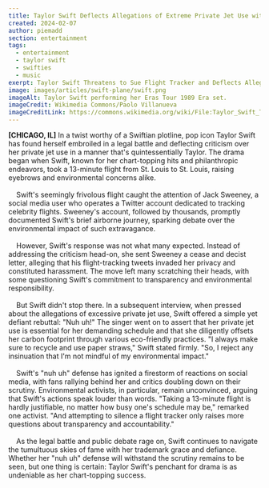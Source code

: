 ```yaml
---
title: Taylor Swift Deflects Allegations of Extreme Private Jet Use with "Nuh Uh!"
created: 2024-02-07
author: piemadd
section: entertainment
tags: 
  - entertainment
  - taylor swift
  - swifties
  - music
exerpt: Taylor Swift Threatens to Sue Flight Tracker and Deflects Allegations of Extreme Private Jet Use with "Nuh Uh!"
image: images/articles/swift-plane/swift.png
imageAlt: Taylor Swift performing her Eras Tour 1989 Era set.
imageCredit: Wikimedia Commons/Paolo Villanueva
imageCreditLink: https://commons.wikimedia.org/wiki/File:Taylor_Swift_The_Eras_Tour_1989_Era_Set_(53109542801).jpg
---
```

**[CHICAGO, IL]** In a twist worthy of a Swiftian plotline, pop icon Taylor Swift has found herself embroiled in a legal battle and deflecting criticism over her private jet use in a manner that's quintessentially Taylor. The drama began when Swift, known for her chart-topping hits and philanthropic endeavors, took a 13-minute flight from St. Louis to St. Louis, raising eyebrows and environmental concerns alike.
<br /><br />
&nbsp;&nbsp;&nbsp;&nbsp;Swift's seemingly frivolous flight caught the attention of Jack Sweeney, a social media user who operates a Twitter account dedicated to tracking celebrity flights. Sweeney's account, followed by thousands, promptly documented Swift's brief airborne journey, sparking debate over the environmental impact of such extravagance.
<br /><br />
&nbsp;&nbsp;&nbsp;&nbsp;However, Swift's response was not what many expected. Instead of addressing the criticism head-on, she sent Sweeney a cease and decist letter, alleging that his flight-tracking tweets invaded her privacy and constituted harassment. The move left many scratching their heads, with some questioning Swift's commitment to transparency and environmental responsibility.
<br /><br />
&nbsp;&nbsp;&nbsp;&nbsp;But Swift didn't stop there. In a subsequent interview, when pressed about the allegations of excessive private jet use, Swift offered a simple yet defiant rebuttal: "Nuh uh!" The singer went on to assert that her private jet use is essential for her demanding schedule and that she diligently offsets her carbon footprint through various eco-friendly practices. "I always make sure to recycle and use paper straws," Swift stated firmly. "So, I reject any insinuation that I'm not mindful of my environmental impact."
<br /><br />
&nbsp;&nbsp;&nbsp;&nbsp;Swift's "nuh uh" defense has ignited a firestorm of reactions on social media, with fans rallying behind her and critics doubling down on their scrutiny. Environmental activists, in particular, remain unconvinced, arguing that Swift's actions speak louder than words. "Taking a 13-minute flight is hardly justifiable, no matter how busy one's schedule may be," remarked one activist. "And attempting to silence a flight tracker only raises more questions about transparency and accountability."
<br /><br />
&nbsp;&nbsp;&nbsp;&nbsp;As the legal battle and public debate rage on, Swift continues to navigate the tumultuous skies of fame with her trademark grace and defiance. Whether her "nuh uh" defense will withstand the scrutiny remains to be seen, but one thing is certain: Taylor Swift's penchant for drama is as undeniable as her chart-topping success.